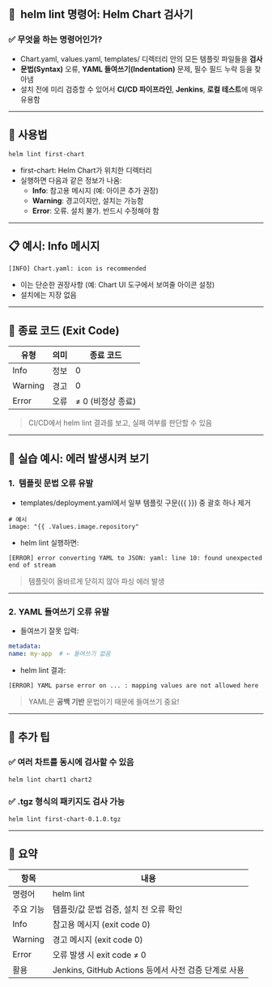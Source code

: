 ## **🧪**  **helm lint 명령어: Helm Chart 검사기**

### **✅ 무엇을 하는 명령어인가?**

- Chart.yaml, values.yaml, templates/ 디렉터리 안의 모든 템플릿 파일들을 **검사**
- **문법(Syntax)** 오류, **YAML 들여쓰기(Indentation)** 문제, 필수 필드 누락 등을 찾아냄
- 설치 전에 미리 검증할 수 있어서 **CI/CD 파이프라인**, **Jenkins**, **로컬 테스트**에 매우 유용함

---

## **📌 사용법**

```
helm lint first-chart
```

- first-chart: Helm Chart가 위치한 디렉터리
- 실행하면 다음과 같은 정보가 나옴:
    - **Info**: 참고용 메시지 (예: 아이콘 추가 권장)
    - **Warning**: 경고이지만, 설치는 가능함
    - **Error**: 오류. 설치 불가. 반드시 수정해야 함

---

## **📋 예시: Info 메시지**

```
[INFO] Chart.yaml: icon is recommended
```

- 이는 단순한 권장사항 (예: Chart UI 도구에서 보여줄 아이콘 설정)
- 설치에는 지장 없음

---

## **🚦 종료 코드 (Exit Code)**

|**유형**|**의미**|**종료 코드**|
|---|---|---|
|Info|정보|0|
|Warning|경고|0|
|Error|오류|≠ 0 (비정상 종료)|

> CI/CD에서 helm lint 결과를 보고, 실패 여부를 판단할 수 있음

---

## **🧪 실습 예시: 에러 발생시켜 보기**

### **1.**  템플릿 문법 오류 유발

- templates/deployment.yaml에서 일부 템플릿 구문({{ }}) 중 괄호 하나 제거

```
# 예시
image: "{{ .Values.image.repository"
```

- helm lint 실행하면:

```
[ERROR] error converting YAML to JSON: yaml: line 10: found unexpected end of stream
```

> 템플릿이 올바르게 닫히지 않아 파싱 에러 발생

---

### **2.** YAML 들여쓰기 오류 유발

- 들여쓰기 잘못 입력:

```yml
metadata:
name: my-app  # ← 들여쓰기 없음
```

- helm lint 결과:

```
[ERROR] YAML parse error on ... : mapping values are not allowed here
```

> YAML은 **공백 기반** 문법이기 때문에 들여쓰기 중요!

---

## **🧰 추가 팁**

### **✅ 여러 차트를 동시에 검사할 수 있음**

```sh
helm lint chart1 chart2
```

### **✅** **.tgz 형식의 패키지도 검사 가능**

```sh
helm lint first-chart-0.1.0.tgz
```

---
## **🧠 요약**

|**항목**|**내용**|
|---|---|
|명령어|helm lint <chart-folder>|
|주요 기능|템플릿/값 문법 검증, 설치 전 오류 확인|
|Info|참고용 메시지 (exit code 0)|
|Warning|경고 메시지 (exit code 0)|
|Error|오류 발생 시 exit code ≠ 0|
|활용|Jenkins, GitHub Actions 등에서 사전 검증 단계로 사용|
